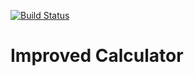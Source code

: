 [![Build Status](https://app.travis-ci.com/nayeemkamal/calculatoerImp.svg?branch=main)](https://app.travis-ci.com/nayeemkamal/calculatoerImp)
# Improved Calculator

